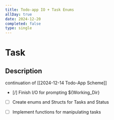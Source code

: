 ```yaml
---
title: Todo-app IO + Task Enums
allDay: true
date: 2024-12-20
completed: false
type: single
---
```


# Task 

## Description  

continuation of [[2024-12-14 Todo-App Scheme]]

- [/] Finish I/O for prompting ${Working_Dir}
- [ ] Create enums and Structs for Tasks and Status
- [ ] Implement functions for manipulating tasks



